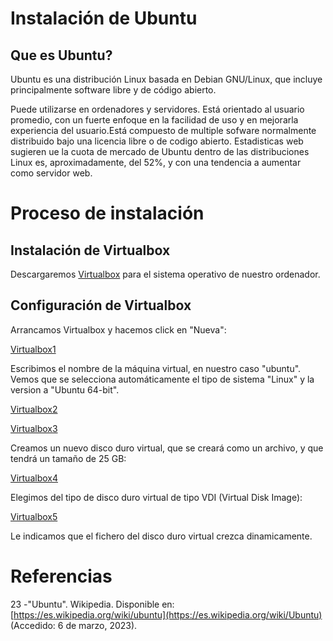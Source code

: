 # Instalación de Ubuntu

## Que es Ubuntu?

Ubuntu es una distribución Linux basada en Debian GNU/Linux, que incluye principalmente software libre y de código abierto.

Puede utilizarse en ordenadores y servidores. Está orientado al usuario promedio, con un fuerte enfoque en la facilidad de uso y en mejorarla experiencia del usuario.Está compuesto de multiple sofware normalmente distribuido bajo una licencia libre o de codigo abierto. Estadisticas web sugieren ue la cuota de mercado de Ubuntu dentro de las distribuciones Linux es, aproximadamente, del 52%, y con una tendencia a aumentar como servidor web.

# Proceso de instalación

## Instalación de Virtualbox

Descargaremos [Virtualbox](https://www.virtualbox.org/) para el sistema operativo de nuestro ordenador.

## Configuración de Virtualbox

Arrancamos Virtualbox y hacemos click en "Nueva":

[Virtualbox1](/virtualbox2.png)

Escribimos el nombre de la máquina virtual, en nuestro caso "ubuntu". Vemos que se selecciona automáticamente el tipo de sistema "Linux" y la version a "Ubuntu 64-bit".

[Virtualbox2](/virtualbox2.png)



[Virtualbox3](/virtualbox3.png)

Creamos un nuevo disco duro virtual, que se creará como un archivo, y que tendrá un tamaño de 25 GB:

[Virtualbox4](/virtualbox4.png)

Elegimos del tipo de disco duro virtual de tipo VDI (Virtual Disk Image):

[Virtualbox5](/virtualbox5.png)

Le indicamos que el fichero del disco duro virtual crezca dinamicamente.


# Referencias

23 -"Ubuntu". Wikipedia. Disponible en: [https://es.wikipedia.org/wiki/ubuntu](https://es.wikipedia.org/wiki/Ubuntu) (Accedido: 6 de marzo, 2023).

